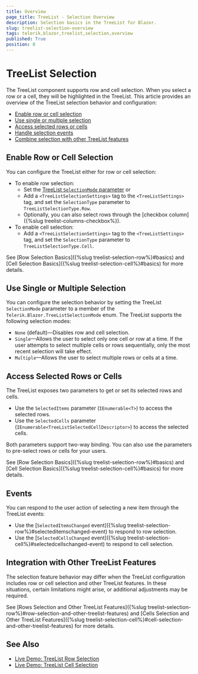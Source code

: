 ```yaml
---
title: Overview
page_title: TreeList - Selection Overview
description: Selection basics in the TreeList for Blazor.
slug: treelist-selection-overview
tags: telerik,blazor,treelist,selection,overview 
published: True
position: 0
---
```


# TreeList Selection

The TreeList component supports row and cell selection. When you select a row or a cell, they will be highlighted in the TreeList. This article provides an overview of the TreeList selection behavior and configuration:

* [Enable row or cell selection](#enable-row-or-cell-selection)
* [Use single or multiple selection](#use-single-or-multiple-selection)
* [Access selected rows or cells](#access-selected-rows-or-cells)
* [Handle selection events](#events)
* [Combine selection with other TreeList features](#integration-with-other-treelist-features)

## Enable Row or Cell Selection

You can configure the TreeList either for row or cell selection:

* To enable row selection:
  * Set the [TreeList `SelectionMode` parameter](#use-single-or-multiple-selection) or
  * Add a `<TreeListSelectionSettings>` tag to the `<TreeListSettings>` tag, and set the `SelectionType` parameter to `TreeListSelectionType.Row`.
  * Optionally, you can also select rows through the [checkbox column]({%slug treelist-columns-checkbox%}).
* To enable cell selection:
  * Add a `<TreeListSelectionSettings>` tag to the `<TreeListSettings>` tag, and set the `SelectionType` parameter to `TreeListSelectionType.Cell`.

See [Row Selection Basics]({%slug treelist-selection-row%}#basics) and [Cell Selection Basics]({%slug treelist-selection-cell%}#basics) for more details.

## Use Single or Multiple Selection

You can configure the selection behavior by setting the TreeList `SelectionMode` parameter to a member of the `Telerik.Blazor.TreeListSelectionMode` enum. The TreeList supports the following selection modes:

* `None` (default)—Disables row and cell selection.
* `Single`—Allows the user to select only one cell or row at a time. If the user attempts to select multiple cells or rows sequentially, only the most recent selection will take effect.
* `Multiple`—Allows the user to select multiple rows or cells at a time.

## Access Selected Rows or Cells

The TreeList exposes two parameters to get or set its selected rows and cells.

* Use the `SelectedItems` parameter (`IEnumerable<T>`) to access the selected rows.
* Use the `SelectedCells` parameter (`IEnumerable<TreeListSelectedCellDescriptor>`) to access the selected cells.

Both parameters support two-way binding. You can also use the parameters to pre-select rows or cells for your users.

See [Row Selection Basics]({%slug treelist-selection-row%}#basics) and [Cell Selection Basics]({%slug treelist-selection-cell%}#basics) for more details.

## Events

You can respond to the user action of selecting a new item through the TreeList events:

* Use the [`SelectedItemsChanged` event]({%slug treelist-selection-row%}#selecteditemschanged-event) to respond to row selection.
* Use the [`SelectedCellsChanged` event]({%slug treelist-selection-cell%}#selectedcellschanged-event) to respond to cell selection.

## Integration with Other TreeList Features

The selection feature behavior may differ when the TreeList configuration includes row or cell selection and other TreeList features. In these situations, certain limitations might arise, or additional adjustments may be required.

See [Rows Selection and Other TreeList Features]({%slug treelist-selection-row%}#row-selection-and-other-treelist-features) and [Cells Selection and Other TreeList Features]({%slug treelist-selection-cell%}#cell-selection-and-other-treelist-features) for more details.

## See Also

* [Live Demo: TreeList Row Selection](https://demos.telerik.com/blazor-ui/treelist/row-selection)
* [Live Demo: TreeList Cell Selection](https://demos.telerik.com/blazor-ui/treelist/cell-selection)
